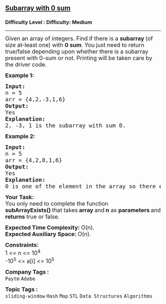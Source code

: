 <h2><a href="https://www.geeksforgeeks.org/problems/subarray-with-0-sum-1587115621/1">Subarray with 0 sum</a></h2><h3>Difficulty Level : Difficulty: Medium</h3><hr><div class="problems_problem_content__Xm_eO"><p><span style="font-size: 18px;">Given an array of integers. Find if there is a <strong>subarray </strong>(of size at-least one) with <strong>0 sum</strong>. You just need to return true/false&nbsp;</span><span style="font-size: 18px;">depending upon whether there is a subarray present with 0-sum or not. Printing will be taken care by the driver code.</span></p>
<p><strong><span style="font-size: 18px;">Example 1:</span></strong></p>
<pre><strong><span style="font-size: 18px;">Input:</span></strong>
<span style="font-size: 18px;">n = 5
arr = {4,2,-3,1,6}
<strong>Output: 
</strong>Yes<strong>
Explanation: 
</strong>2, -3, 1 is the subarray with sum 0.</span></pre>
<p><strong><span style="font-size: 18px;">Example 2:</span></strong></p>
<pre><strong><span style="font-size: 18px;">Input:</span></strong>
<span style="font-size: 18px;">n = 5
arr = {4,2,0,1,6}
<strong>Output:</strong> 
Yes
<strong>Explanation:</strong> 
0 is one of the element in the array so there exist a subarray with sum 0.</span>
</pre>
<p><span style="font-size: 18px;"><strong>Your Task:</strong><br>You only need to complete the function <strong>subArrayExists()&nbsp;</strong>that takes<strong> array </strong>and<strong> n</strong> as <strong>parameters </strong>and <strong>returns </strong>true or false.</span></p>
<p><span style="font-size: 18px;"><strong>Expected Time Complexity:&nbsp;</strong>O(n).<br><strong>Expected Auxiliary Space:&nbsp;</strong>O(n).</span></p>
<p><span style="font-size: 18px;"><strong>Constraints:</strong><br>1 &lt;= n&nbsp;&lt;= 10<sup>4</sup><br>-10<sup>5</sup> &lt;= a[i] &lt;= 10<sup>5</sup></span></p></div><p><span style=font-size:18px><strong>Company Tags : </strong><br><code>Paytm</code>&nbsp;<code>Adobe</code>&nbsp;<br><p><span style=font-size:18px><strong>Topic Tags : </strong><br><code>sliding-window</code>&nbsp;<code>Hash</code>&nbsp;<code>Map</code>&nbsp;<code>STL</code>&nbsp;<code>Data Structures</code>&nbsp;<code>Algorithms</code>&nbsp;